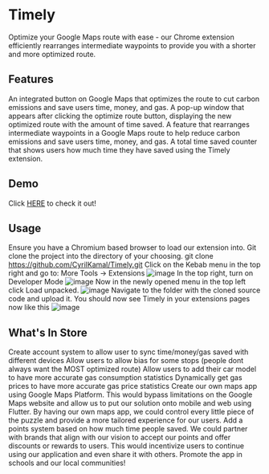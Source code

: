 # Timely
Optimize your Google Maps route with ease - our Chrome extension efficiently rearranges intermediate waypoints to provide you with a shorter and more optimized route.
## Features
An integrated button on Google Maps that optimizes the route to cut carbon emissions and save users time, money, and gas.
A pop-up window that appears after clicking the optimize route button, displaying the new optimized route with the amount of time saved.
A feature that rearranges intermediate waypoints in a Google Maps route to help reduce carbon emissions and save users time, money, and gas.
A total time saved counter that shows users how much time they have saved using the Timely extension.
## Demo
Click [HERE](https://addLinkHere) to check it out!

## Usage
Ensure you have a Chromium based browser to load our extension into.
Git clone the project into the directory of your choosing.
git clone https://github.com/CyrilKamal/Timely.git
Click on the Kebab menu in the top right and go to: More Tools -> Extensions 
![image](https://user-images.githubusercontent.com/43249970/229148695-8b7f37f0-3d91-431b-ada5-17cf0397d8a3.png)
In the top right, turn on Developer Mode
![image](https://user-images.githubusercontent.com/43249970/229153088-19108c9f-0c21-4e77-854c-13a9988e2551.png)
Now in the newly opened menu in the top left click Load unpacked.
![image](https://user-images.githubusercontent.com/43249970/229153647-12e4f5fb-4923-46a1-b4da-62b116d819ad.png)
Navigate to the folder with the cloned source code and upload it.
You should now see Timely in your extensions pages now like this
![image](https://user-images.githubusercontent.com/43249970/229155295-2b6fe3cc-523d-42de-8ad2-771eea59c698.png)

## What's In Store
Create account system to allow user to sync time/money/gas saved with different devices
Allow users to allow bias for some stops (people dont always want the MOST optimized route)
Allow users to add their car model to have more accurate gas consumption statistics
Dynamically get gas prices to have more accurate gas price statistics
Create our own maps app using Google Maps Platform. This would bypass limitations on the Google Maps website and allow us to put our solution onto mobile and web using Flutter. By having our own maps app, we could control every little piece of the puzzle and provide a more tailored experience for our users.
Add a points system based on how much time people saved. We could partner with brands that align with our vision to accept our points and offer discounts or rewards to users. This would incentivize users to continue using our application and even share it with others.
Promote the app in schools and our local communities!
